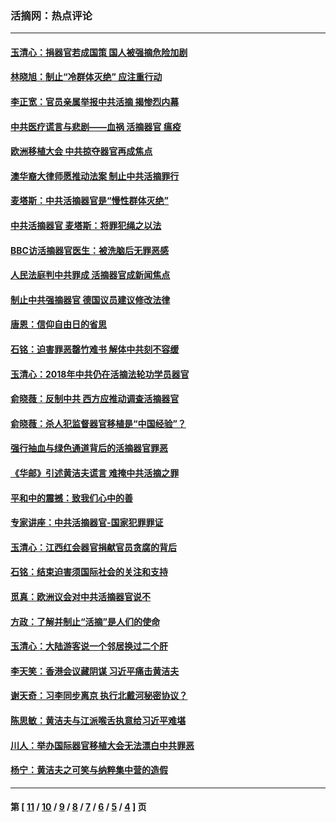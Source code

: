 ### 活摘网：热点评论
---
#### [玉清心：捐器官若成国策 国人被强摘危险加剧](../../pages/nf5879/n12802713.md?05120430) 
#### [林晓旭：制止“冷群体灭绝” 应注重行动](../../pages/nf5879/n12779736.md?05120430) 
#### [李正宽：官员亲属举报中共活摘 揭惨烈内幕](../../pages/nf5879/n12684490.md?05120430) 
#### [中共医疗谎言与悲剧——血祸 活摘器官 瘟疫](../../pages/nf5879/n12372103.md?05120430) 
#### [欧洲移植大会 中共掠夺器官再成焦点](../../pages/nf5879/n11538883.md?05120430) 
#### [澳华裔大律师愿推动法案 制止中共活摘罪行](../../pages/nf5879/n11377039.md?05120430) 
#### [麦塔斯：中共活摘器官是“慢性群体灭绝”](../../pages/nf5879/n11350529.md?05120430) 
#### [中共活摘器官 麦塔斯：将罪犯绳之以法](../../pages/nf5879/n11347973.md?05120430) 
#### [BBC访活摘器官医生：被洗脑后无罪恶感](../../pages/nf5879/n11335935.md?05120430) 
#### [人民法庭判中共罪成 活摘器官成新闻焦点](../../pages/nf5879/n11331578.md?05120430) 
#### [制止中共强摘器官 德国议员建议修改法律](../../pages/nf5879/n11249451.md?05120430) 
#### [唐恩：信仰自由日的省思](../../pages/nf5879/n11003525.md?05120430) 
#### [石铭：迫害罪恶罄竹难书  解体中共刻不容缓](../../pages/nf5879/n10942855.md?05120430) 
#### [玉清心：2018年中共仍在活摘法轮功学员器官](../../pages/nf5879/n10914646.md?05120430) 
#### [俞晓薇：反制中共 西方应推动调查活摘器官](../../pages/nf5879/n10794671.md?05120430) 
#### [俞晓薇：杀人犯监督器官移植是“中国经验”？](../../pages/nf5879/n10466427.md?05120430) 
#### [强行抽血与绿色通道背后的活摘器官罪恶](../../pages/nf5879/n10004708.md?05120430) 
#### [《华邮》引述黄洁夫谎言 难掩中共活摘之罪](../../pages/nf5879/n9642309.md?05120430) 
#### [平和中的震撼：致我们心中的善](../../pages/nf5879/n9021123.md?05120430) 
#### [专家讲座：中共活摘器官-国家犯罪罪证](../../pages/nf5879/n8828153.md?05120430) 
#### [玉清心：江西红会器官捐献官员贪腐的背后](../../pages/nf5879/n8522122.md?05120430) 
#### [石铭：结束迫害须国际社会的关注和支持](../../pages/nf5879/n8443497.md?05120430) 
#### [觅真：欧洲议会对中共活摘器官说不](../../pages/nf5879/n8337486.md?05120430) 
#### [方政：了解并制止“活摘”是人们的使命](../../pages/nf5879/n8329214.md?05120430) 
#### [玉清心：大陆游客说一个邻居换过二个肝](../../pages/nf5879/n8291404.md?05120430) 
#### [李天笑：香港会议藏阴谋 习近平痛击黄洁夫](../../pages/nf5879/n8241459.md?05120430) 
#### [谢天奇：习李同步离京 执行北戴河秘密协议？](../../pages/nf5879/n8230418.md?05120430) 
#### [陈思敏：黄洁夫与江派喉舌执意给习近平难堪](../../pages/nf5879/n8222166.md?05120430) 
#### [川人：举办国际器官移植大会无法漂白中共罪恶](../../pages/nf5879/n8221121.md?05120430) 
#### [杨宁：黄洁夫之可笑与纳粹集中营的造假](../../pages/nf5879/n8219897.md?05120430) 

---
#### 第 [ [11](./11.md?05120430) / [10](./10.md?05120430) / [9](./9.md?05120430) / [8](./8.md?05120430) / [7](./7.md?05120430) / [6](./6.md?05120430) / [5](./5.md?05120430) / [4](./4.md?05120430) ] 页
